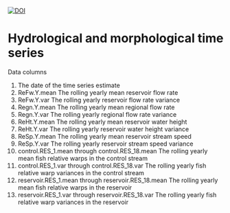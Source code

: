 [![DOI](https://zenodo.org/badge/370410679.svg)](https://zenodo.org/badge/latestdoi/370410679)

# Hydrological and morphological time series

Data columns
 1. The date of the time series estimate
 2. ReFw.Y.mean         The rolling yearly mean reservoir flow rate
 3. ReFw.Y.var          The rolling yearly reservoir flow rate variance
 4. Regn.Y.mean         The rolling yearly mean regional flow rate
 5. Regn.Y.var          The rolling yearly regional flow rate variance
 6. ReHt.Y.mean         The rolling yearly mean reservoir water height
 7. ReHt.Y.var          The rolling yearly reservoir water height variance
 8. ReSp.Y.mean         The rolling yearly mean reservoir stream speed
 9. ReSp.Y.var          The rolling yearly reservoir stream speed variance
 10. control.RES_1.mean through control.RES_18.mean  The rolling yearly mean fish relative warps in the control stream
 28. control.RES_1.var through control.RES_18.var  The rolling yearly fish relative warp variances in the control stream
 46. reservoir.RES_1.mean through reservoir.RES_18.mean  The rolling yearly mean fish relative warps in the reservoir
 64. reservoir.RES_1.var through reservoir.RES_18.var  The rolling yearly fish relative warp variances in the reservoir
 
